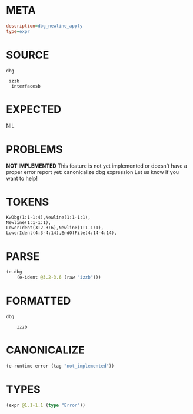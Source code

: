 # META
~~~ini
description=dbg_newline_apply
type=expr
~~~
# SOURCE
~~~roc
dbg

 izzb
  interfacesb
~~~
# EXPECTED
NIL
# PROBLEMS
**NOT IMPLEMENTED**
This feature is not yet implemented or doesn't have a proper error report yet: canonicalize dbg expression
Let us know if you want to help!

# TOKENS
~~~zig
KwDbg(1:1-1:4),Newline(1:1-1:1),
Newline(1:1-1:1),
LowerIdent(3:2-3:6),Newline(1:1-1:1),
LowerIdent(4:3-4:14),EndOfFile(4:14-4:14),
~~~
# PARSE
~~~clojure
(e-dbg
	(e-ident @3.2-3.6 (raw "izzb")))
~~~
# FORMATTED
~~~roc
dbg

	izzb
~~~
# CANONICALIZE
~~~clojure
(e-runtime-error (tag "not_implemented"))
~~~
# TYPES
~~~clojure
(expr @1.1-1.1 (type "Error"))
~~~

